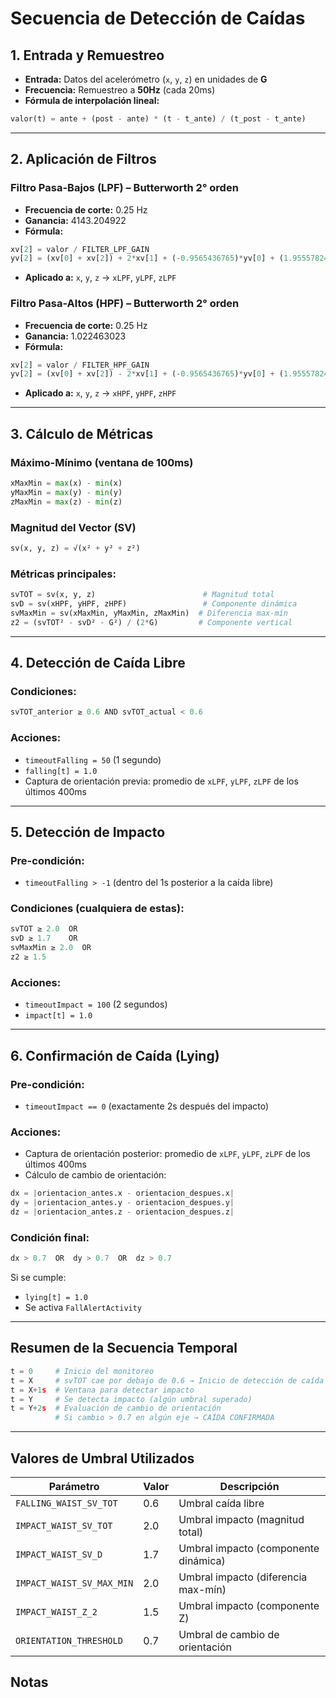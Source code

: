 # Secuencia de Detección de Caídas

## 1. Entrada y Remuestreo

* **Entrada:** Datos del acelerómetro (`x`, `y`, `z`) en unidades de **G**
* **Frecuencia:** Remuestreo a **50Hz** (cada 20ms)
* **Fórmula de interpolación lineal:**

```python
valor(t) = ante + (post - ante) * (t - t_ante) / (t_post - t_ante)
```

---

## 2. Aplicación de Filtros

### Filtro Pasa-Bajos (LPF) – Butterworth 2° orden

* **Frecuencia de corte:** 0.25 Hz
* **Ganancia:** 4143.204922
* **Fórmula:**

```python
xv[2] = valor / FILTER_LPF_GAIN
yv[2] = (xv[0] + xv[2]) + 2*xv[1] + (-0.9565436765)*yv[0] + (1.9555782403)*yv[1]
```

* **Aplicado a:** `x`, `y`, `z` → `xLPF`, `yLPF`, `zLPF`

### Filtro Pasa-Altos (HPF) – Butterworth 2° orden

* **Frecuencia de corte:** 0.25 Hz
* **Ganancia:** 1.022463023
* **Fórmula:**

```python
xv[2] = valor / FILTER_HPF_GAIN
yv[2] = (xv[0] + xv[2]) - 2*xv[1] + (-0.9565436765)*yv[0] + (1.9555782403)*yv[1]
```

* **Aplicado a:** `x`, `y`, `z` → `xHPF`, `yHPF`, `zHPF`

---

## 3. Cálculo de Métricas

### Máximo-Mínimo (ventana de 100ms)

```python
xMaxMin = max(x) - min(x)
yMaxMin = max(y) - min(y)
zMaxMin = max(z) - min(z)
```

### Magnitud del Vector (SV)

```python
sv(x, y, z) = √(x² + y² + z²)
```

### Métricas principales:

```python
svTOT = sv(x, y, z)                        # Magnitud total
svD = sv(xHPF, yHPF, zHPF)                 # Componente dinámica
svMaxMin = sv(xMaxMin, yMaxMin, zMaxMin)  # Diferencia max-mín
z2 = (svTOT² - svD² - G²) / (2*G)         # Componente vertical
```

---

## 4. Detección de Caída Libre

### Condiciones:

```python
svTOT_anterior ≥ 0.6 AND svTOT_actual < 0.6
```

### Acciones:

* `timeoutFalling = 50` (1 segundo)
* `falling[t] = 1.0`
* Captura de orientación previa: promedio de `xLPF`, `yLPF`, `zLPF` de los últimos 400ms

---

## 5. Detección de Impacto

### Pre-condición:

* `timeoutFalling > -1` (dentro del 1s posterior a la caída libre)

### Condiciones (cualquiera de estas):

```python
svTOT ≥ 2.0  OR
svD ≥ 1.7    OR
svMaxMin ≥ 2.0  OR
z2 ≥ 1.5
```

### Acciones:

* `timeoutImpact = 100` (2 segundos)
* `impact[t] = 1.0`

---

## 6. Confirmación de Caída (Lying)

### Pre-condición:

* `timeoutImpact == 0` (exactamente 2s después del impacto)

### Acciones:

* Captura de orientación posterior: promedio de `xLPF`, `yLPF`, `zLPF` de los últimos 400ms
* Cálculo de cambio de orientación:

```python
dx = |orientacion_antes.x - orientacion_despues.x|
dy = |orientacion_antes.y - orientacion_despues.y|
dz = |orientacion_antes.z - orientacion_despues.z|
```

### Condición final:

```python
dx > 0.7  OR  dy > 0.7  OR  dz > 0.7
```

Si se cumple:

* `lying[t] = 1.0`
* Se activa `FallAlertActivity`

---

## Resumen de la Secuencia Temporal

```python
t = 0     # Inicio del monitoreo
t = X     # svTOT cae por debajo de 0.6 → Inicio de detección de caída
t = X+1s  # Ventana para detectar impacto
t = Y     # Se detecta impacto (algún umbral superado)
t = Y+2s  # Evaluación de cambio de orientación
          # Si cambio > 0.7 en algún eje → CAÍDA CONFIRMADA
```

---

## Valores de Umbral Utilizados

| Parámetro                 | Valor | Descripción                          |
| ------------------------- | ----- | ------------------------------------ |
| `FALLING_WAIST_SV_TOT`    | 0.6   | Umbral caída libre                   |
| `IMPACT_WAIST_SV_TOT`     | 2.0   | Umbral impacto (magnitud total)      |
| `IMPACT_WAIST_SV_D`       | 1.7   | Umbral impacto (componente dinámica) |
| `IMPACT_WAIST_SV_MAX_MIN` | 2.0   | Umbral impacto (diferencia max-mín)  |
| `IMPACT_WAIST_Z_2`        | 1.5   | Umbral impacto (componente Z)        |
| `ORIENTATION_THRESHOLD`   | 0.7   | Umbral de cambio de orientación      |


## Notas
